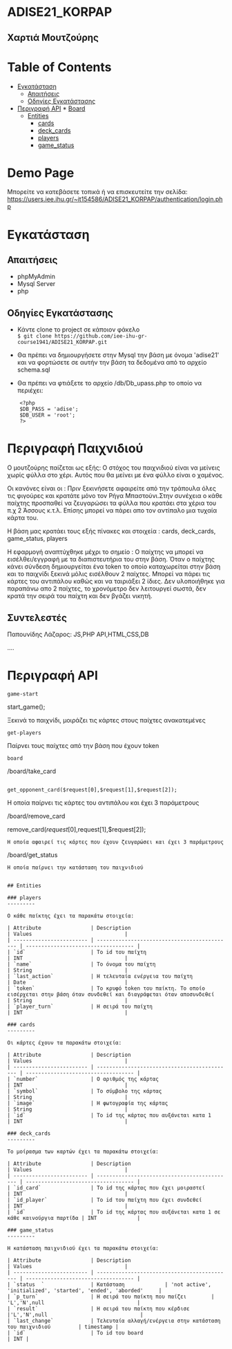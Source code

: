 # ADISE21_KORPAP
Χαρτιά Μουτζούρης
---------
Table of Contents
=================
   * [Εγκατάσταση](#εγκατάσταση)
      * [Απαιτήσεις](#απαιτήσεις)
      * [Οδηγίες Εγκατάστασης](#οδηγίες-εγκατάστασης)
   * [Περιγραφή API](#περιγραφή-api)
         * [Board](#board)
      * [Entities](#entities)
         * [cards](#cards)
         * [deck_cards](#deck_cards)
         * [players](#players)
         * [game_status](#game_status)


# Demo Page

Μπορείτε να κατεβάσετε τοπικά ή να επισκευτείτε την σελίδα: 
https://users.iee.ihu.gr/~it154586/ADISE21_KORPAP/authentication/login.php

# Εγκατάσταση

## Απαιτήσεις

* phpMyAdmin
* Mysql Server
* php

## Οδηγίες Εγκατάστασης

 * Κάντε clone το project σε κάποιον φάκελο <br/>
  `$ git clone https://github.com/iee-ihu-gr-course1941/ADISE21_KORPAP.git`

 * Θα πρέπει να δημιουργήσετε στην Mysql την βάση με όνομα 'adise21' και να φορτώσετε σε αυτήν την βάση τα δεδομένα από το αρχείο schema.sql

 * Θα πρέπει να φτιάξετε το αρχείο /db/Db_upass.php το οποίο να περιέχει:
```
    <?php
	$DB_PASS = 'adise';
	$DB_USER = 'root';
    ?>
```

# Περιγραφή Παιχνιδιού

Ο μουτζούρης παίζεται ως εξής: Ο στόχος του παιχνιδιού είναι να μείνεις χωρίς φύλλα στο χέρι. Αυτός που θα μείνει με ένα φύλλο είναι ο χαμένος.

Οι κανόνες είναι οι : Πριν ξεκινήσετε αφαιρείτε από την τράπουλα όλες τις φιγούρες και κρατάτε μόνο τον Ρήγα Μπαστούνι.Στην συνέχεια ο κάθε παίχτης προσπαθεί να ζευγαρώσει τα φύλλα που κρατάει στα χέρια του π.χ 2 Άσσους κ.τ.λ. Επίσης μπορεί να πάρει απο τον αντίπαλο μια τυχαία κάρτα του.

Η βάση μας κρατάει τους εξής πίνακες και στοιχεία : cards, deck_cards, game_status, players

Η εφαρμογή αναπτύχθηκε μέχρι το σημείο : Ο παίχτης να μπορεί να εισέλθει/εγγραφή με τα διαπιστευτήρια του στην βάση. Όταν ο παίχτης κάνει σύνδεση δημιουργείται ένα token το οποίο καταχωρείται στην βάση και το παιχνίδι ξεκινά μόλις εισέλθουν 2 παίχτες. Μπορεί να πάρει τις κάρτες του αντιπάλου καθώς και να ταιριάξει 2 ίδιες. Δεν υλοποιήθηκε για παραπάνω απο 2 παίχτες, το χρονόμετρο δεν λειτουργεί σωστά, δεν κρατά την σειρά του παίχτη και δεν βγάζει νικητή.

## Συντελεστές

Παπουνίδης Λάζαρος: JS,PHP API,HTML,CSS,DB

....


# Περιγραφή API


```
game-start
```
start_game();

Ξεκινά το παιχνίδι, μοιράζει τις κάρτες στους παίχτες ανακατεμένες

```
get-players
```

Παίρνει τους παίχτες από την βάση που έχουν token

```
board
```
/board/take_card
```

get_opponent_card($request[0],$request[1],$request[2]);

```
 Η οποία παίρνει τις κάρτες του αντιπάλου και έχει 3 παράμετρους


/board/remove_card 


remove_card($request[0],$request[1],$request[2]);
```
Η οποία αφαιρεί τις κάρτες που έχουν ζευγαρώσει και έχει 3 παράμετρους
```
/board/get_status 
```
Η οποία παίρνει την κατάσταση του παιχνιδιού


## Entities

### players
---------

O κάθε παίκτης έχει τα παρακάτω στοιχεία:

| Attribute                | Description                                  | Values                              |
| ------------------------ | -------------------------------------------- | ----------------------------------- |
| `id`                     | Το id του παίχτη                             | INT                                 |
| `name`                   | Το όνομα του παίχτη                          | String                              |
| `last_action`            | Η τελευταία ενέργεια του παίχτη              | Date                                |
| `token`                  | To κρυφό token του παίκτη. Το οποίο εισέρχεται στην βάση όταν συνδεθεί και διαγράφεται όταν αποσυνδεθεί            | String                              |
| `player_turn`            | Η σειρά του παίχτη                           | INT                                 |

### cards
---------

Οι κάρτες έχουν τα παρακάτω στοιχεία: 

| Attribute                | Description                                  | Values                              |
| ------------------------ | -------------------------------------------- | ----------------------------------- |
| `number`                 | Ο αριθμός της κάρτας                         | INT                                 |
| `symbol`                 | Το σύμβολο της κάρτας                        | String                              |
| `image`                  | Η φωτογραφία της κάρτας                      | String                              |
| `id`                     | Το id της κάρτας που αυξάνεται κατα 1        | INT                                 |

### deck_cards
---------

Το μοίρασμα των καρτών έχει τα παρακάτω στοιχεία: 

| Attribute                | Description                                  | Values                              |
| ------------------------ | -------------------------------------------- | ----------------------------------- |
| `id_card`                | Το id της κάρτας που έχει μοιραστεί          | INT                                 |
| `id_player`              | Το id του παίχτη που έχει συνδεθεί           | INT                                 |
| `id`                     | Το id της κάρτας που αυξάνεται κατα 1 σε κάθε καινούργια παρτίδα | INT             |

### game_status
---------

H κατάσταση παιχνιδιού έχει τα παρακάτω στοιχεία:

| Attribute                | Description                                  | Values                              |
| ------------------------ | -------------------------------------------- | ----------------------------------- |
| `status  `               | Κατάσταση             | 'not active', 'initialized', 'started', 'ended', 'aborded'     |
| `p_turn`                 | Η σειρά του παίκτη που παίζει        | 'L','N',null                              |
| `result`                 | H σειρά του παίκτη που κέρδισε |'L','N',null                              |
| `last_change`            | Τελευταία αλλαγή/ενέργεια στην κατάσταση του παιχνιδιού         | timestamp |
| `id`                     | Το id του board                               | INT | 

